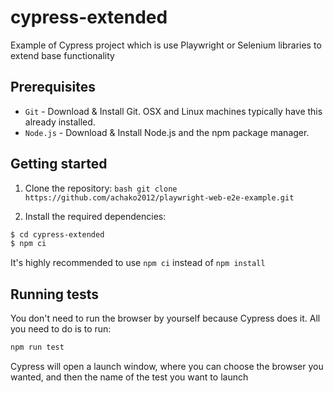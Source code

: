 # cypress-extended

Example of Cypress project which is use Playwright or Selenium libraries to extend base functionality

## Prerequisites
 - `Git` - Download & Install Git. OSX and Linux machines typically have this already installed.
 - `Node.js` - Download & Install Node.js and the npm package manager.

## Getting started
1. Clone the repository:
```bash git clone https://github.com/achako2012/playwright-web-e2e-example.git```

2. Install the required dependencies:
```bash
$ cd cypress-extended
$ npm ci
```

It's highly recommended to use `npm ci` instead of `npm install`

## Running tests
You don't need to run the browser by yourself because Cypress does it. All you need to do is to run:
```bash
npm run test
```
Cypress will open a launch window, where you can choose the browser you wanted, and then the name of the test you want to launch
